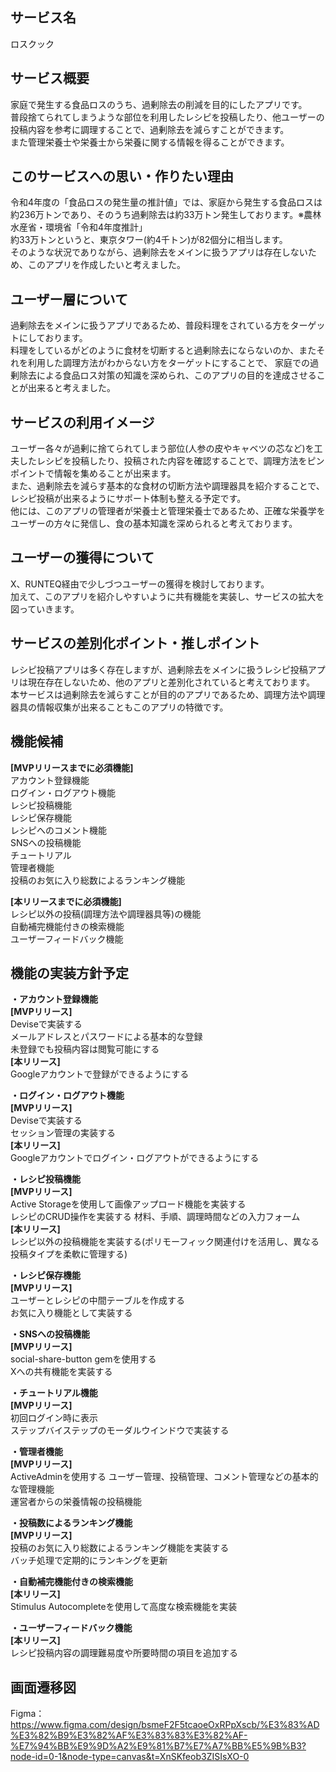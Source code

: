 ## サービス名
ロスクック

## サービス概要
家庭で発生する食品ロスのうち、過剰除去の削減を目的にしたアプリです。  
普段捨てられてしまうような部位を利用したレシピを投稿したり、他ユーザーの投稿内容を参考に調理することで、過剰除去を減らすことができます。  
また管理栄養士や栄養士から栄養に関する情報を得ることができます。  

## このサービスへの思い・作りたい理由
令和4年度の「食品ロスの発生量の推計値」では、家庭から発生する食品ロスは約236万トンであり、そのうち過剰除去は約33万トン発生しております。※農林水産省・環境省「令和4年度推計」  
約33万トンというと、東京タワー(約4千トン)が82個分に相当します。  
そのような状況でありながら、過剰除去をメインに扱うアプリは存在しないため、このアプリを作成したいと考えました。  

## ユーザー層について
過剰除去をメインに扱うアプリであるため、普段料理をされている方をターゲットにしております。  
料理をしているがどのように食材を切断すると過剰除去にならないのか、またそれを利用した調理方法がわからない方をターゲットにすることで、
家庭での過剰除去による食品ロス対策の知識を深められ、このアプリの目的を達成させることが出来ると考えました。  

## サービスの利用イメージ
ユーザー各々が過剰に捨てられてしまう部位(人参の皮やキャベツの芯など)を工夫したレシピを投稿したり、投稿された内容を確認することで、調理方法をピンポイントで情報を集めることが出来ます。  
また、過剰除去を減らす基本的な食材の切断方法や調理器具を紹介することで、レシピ投稿が出来るようにサポート体制も整える予定です。  
他には、このアプリの管理者が栄養士と管理栄養士であるため、正確な栄養学をユーザーの方々に発信し、食の基本知識を深められると考えております。  

## ユーザーの獲得について
X、RUNTEQ経由で少しづつユーザーの獲得を検討しております。  
加えて、このアプリを紹介しやすいように共有機能を実装し、サービスの拡大を図っていきます。  

## サービスの差別化ポイント・推しポイント
レシピ投稿アプリは多く存在しますが、過剰除去をメインに扱うレシピ投稿アプリは現在存在しないため、他のアプリと差別化されていると考えております。  
本サービスは過剰除去を減らすことが目的のアプリであるため、調理方法や調理器具の情報収集が出来ることもこのアプリの特徴です。  

## 機能候補
**[MVPリリースまでに必須機能]**  
アカウント登録機能  
ログイン・ログアウト機能  
レシピ投稿機能  
レシピ保存機能  
レシピへのコメント機能  
SNSへの投稿機能  
チュートリアル  
管理者機能  
投稿のお気に入り総数によるランキング機能  

**[本リリースまでに必須機能]**  
レシピ以外の投稿(調理方法や調理器具等)の機能  
自動補完機能付きの検索機能  
ユーザーフィードバック機能  


## 機能の実装方針予定
**・アカウント登録機能**  
**[MVPリリース]**  
Deviseで実装する  
メールアドレスとパスワードによる基本的な登録  
未登録でも投稿内容は閲覧可能にする  
**[本リリース]**  
Googleアカウントで登録ができるようにする  

**・ログイン・ログアウト機能**  
**[MVPリリース]**  
Deviseで実装する  
セッション管理の実装する  
**[本リリース]**  
Googleアカウントでログイン・ログアウトができるようにする  

**・レシピ投稿機能**  
**[MVPリリース]**  
Active Storageを使用して画像アップロード機能を実装する  
レシピのCRUD操作を実装する
材料、手順、調理時間などの入力フォーム  
**[本リリース]**  
レシピ以外の投稿機能を実装する(ポリモーフィック関連付けを活用し、異なる投稿タイプを柔軟に管理する)  

**・レシピ保存機能**  
**[MVPリリース]**  
ユーザーとレシピの中間テーブルを作成する  
お気に入り機能として実装する  

**・SNSへの投稿機能**  
**[MVPリリース]**  
social-share-button gemを使用する  
Xへの共有機能を実装する  

**・チュートリアル機能**  
**[MVPリリース]**  
初回ログイン時に表示  
ステップバイステップのモーダルウインドウで実装する  

**・管理者機能**  
**[MVPリリース]**  
ActiveAdminを使用する
ユーザー管理、投稿管理、コメント管理などの基本的な管理機能  
運営者からの栄養情報の投稿機能  

**・投稿数によるランキング機能**  
**[MVPリリース]**  
投稿のお気に入り総数によるランキング機能を実装する  
バッチ処理で定期的にランキングを更新  

**・自動補完機能付きの検索機能**  
**[本リリース]**  
Stimulus Autocompleteを使用して高度な検索機能を実装  

**・ユーザーフィードバック機能**  
**[本リリース]**  
レシピ投稿内容の調理難易度や所要時間の項目を追加する  


## 画面遷移図
Figma：https://www.figma.com/design/bsmeF2F5tcaoeOxRPpXscb/%E3%83%AD%E3%82%B9%E3%82%AF%E3%83%83%E3%82%AF-%E7%94%BB%E9%9D%A2%E9%81%B7%E7%A7%BB%E5%9B%B3?node-id=0-1&node-type=canvas&t=XnSKfeob3ZISIsXO-0